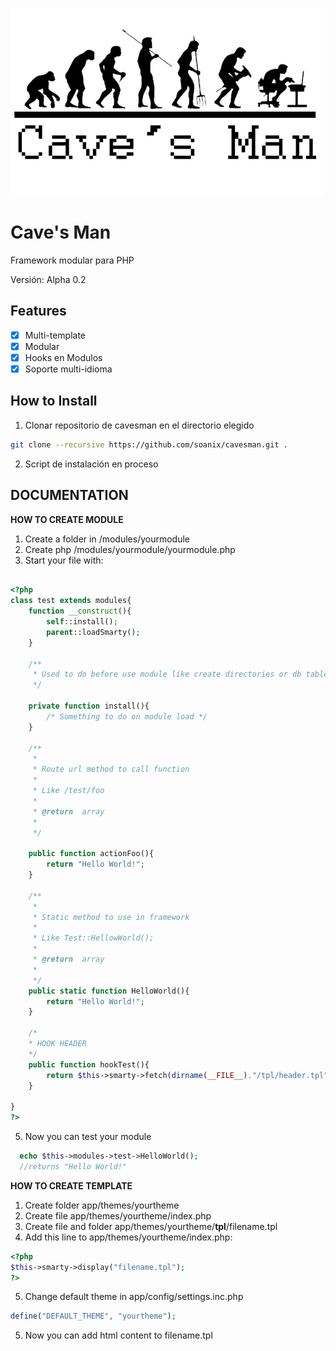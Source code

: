 ![Alt text](cavesman.jpg?raw=true "Title")

# Cave's Man

Framework modular para PHP

Versión: Alpha 0.2

## Features

- [x] Multi-template
- [x] Modular
- [x] Hooks en Modulos
- [x] Soporte multi-idioma

## How to Install

1. Clonar repositorio de cavesman en el directorio elegido

```bash
git clone --recursive https://github.com/soanix/cavesman.git .
```

2. Script de instalación en proceso


## DOCUMENTATION

**HOW TO CREATE MODULE**

1. Create a folder in /modules/yourmodule
2. Create php /modules/yourmodule/yourmodule.php
3. Start your file with:

```php

<?php
class test extends modules{
    function __construct(){
        self::install();
        parent::loadSmarty();
    }

	/**
	 * Used to do before use module like create directories or db tables
	 */

    private function install(){
        /* Something to do on module load */
    }

	/**
	 *
	 * Route url method to call function
	 *
	 * Like /test/foo
	 *
	 * @return  array
	 *
	 */

    public function actionFoo(){
     	return "Hello World!";
    }

	/**
	 *
	 * Static method to use in framework
	 *
	 * Like Test::HellowWorld();
	 *
	 * @return  array
	 *
	 */
	public static function HelloWorld(){
		return "Hello World!";
	}

    /*
    * HOOK HEADER
    */
    public function hookTest(){
        return $this->smarty->fetch(dirname(__FILE__)."/tpl/header.tpl");
    }

}
?>
```

5. Now you can test your module
```php
  echo $this->modules->test->HelloWorld();
  //returns "Hello World!"
```

**HOW TO CREATE TEMPLATE**

1. Create folder app/themes/yourtheme
2. Create file app/themes/yourtheme/index.php
3. Create file and folder app/themes/yourtheme/**tpl**/filename.tpl
4. Add this line to app/themes/yourtheme/index.php:

```php
<?php
$this->smarty->display("filename.tpl");
?>

```
5. Change default theme in app/config/settings.inc.php

```php
define("DEFAULT_THEME", "yourtheme");
```
5. Now you can add html content to filename.tpl
